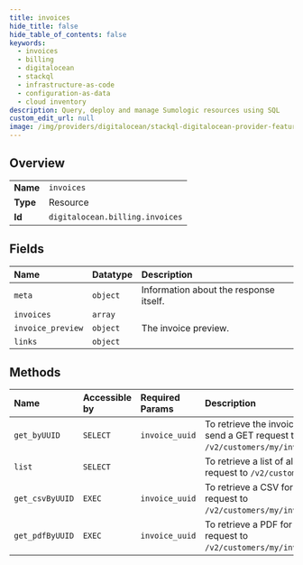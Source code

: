 ```yaml
---
title: invoices
hide_title: false
hide_table_of_contents: false
keywords:
  - invoices
  - billing
  - digitalocean    
  - stackql
  - infrastructure-as-code
  - configuration-as-data
  - cloud inventory
description: Query, deploy and manage Sumologic resources using SQL
custom_edit_url: null
image: /img/providers/digitalocean/stackql-digitalocean-provider-featured-image.png
---
```

  
    

## Overview
<table><tbody>
<tr><td><b>Name</b></td><td><code>invoices</code></td></tr>
<tr><td><b>Type</b></td><td>Resource</td></tr>
<tr><td><b>Id</b></td><td><code>digitalocean.billing.invoices</code></td></tr>
</tbody></table>

## Fields
| Name | Datatype | Description |
|:-----|:---------|:------------|
| `meta` | `object` | Information about the response itself. |
| `invoices` | `array` |  |
| `invoice_preview` | `object` | The invoice preview. |
| `links` | `object` |  |
## Methods
| Name | Accessible by | Required Params | Description |
|:-----|:--------------|:----------------|:------------|
| `get_byUUID` | `SELECT` | `invoice_uuid` | To retrieve the invoice items for an invoice, send a GET request to `/v2/customers/my/invoices/$INVOICE_UUID`. |
| `list` | `SELECT` |  | To retrieve a list of all invoices, send a GET request to `/v2/customers/my/invoices`. |
| `get_csvByUUID` | `EXEC` | `invoice_uuid` | To retrieve a CSV for an invoice, send a GET request to `/v2/customers/my/invoices/$INVOICE_UUID/csv`. |
| `get_pdfByUUID` | `EXEC` | `invoice_uuid` | To retrieve a PDF for an invoice, send a GET request to `/v2/customers/my/invoices/$INVOICE_UUID/pdf`. |
